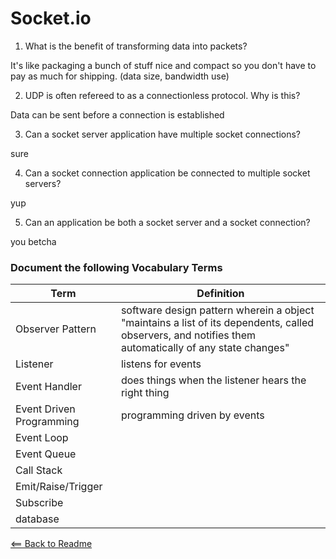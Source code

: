 # Socket.io

1. What is the benefit of transforming data into packets?

It's like packaging a bunch of stuff nice and compact so you don't have to pay as much for shipping. (data size, bandwidth use)

2. UDP is often refereed to as a connectionless protocol. Why is this?

Data can be sent before a connection is established

3. Can a socket server application have multiple socket connections?

sure

4. Can a socket connection application be connected to multiple socket servers?

yup

5. Can an application be both a socket server and a socket connection?

you betcha

### Document the following Vocabulary Terms

Term | Definition
-----|-----------
Observer Pattern | software design pattern wherein a object "maintains a list of its dependents, called observers, and notifies them automatically of any state changes"
Listener | listens for events
Event Handler | does things when the listener hears the right thing
Event Driven Programming | programming driven by events
Event Loop | 
Event Queue |
Call Stack |
Emit/Raise/Trigger |
Subscribe |
database |

[<== Back to Readme](../README.md)
